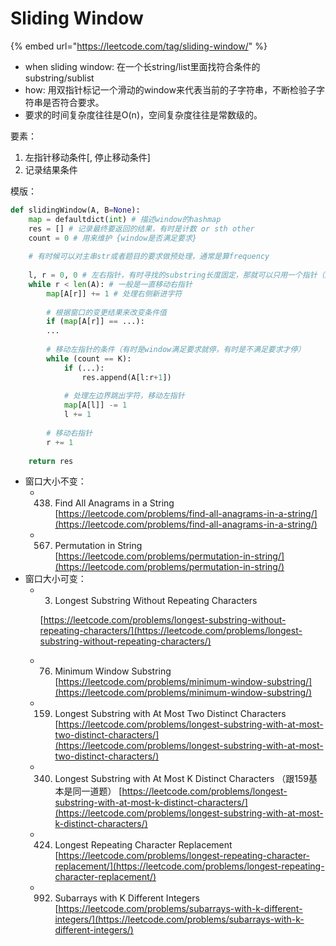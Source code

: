 # Sliding Window

{% embed url="https://leetcode.com/tag/sliding-window/" %}

* when sliding window: 在一个长string/list里面找符合条件的substring/sublist
* how: 用双指针标记一个滑动的window来代表当前的子字符串，不断检验子字符串是否符合要求。
* 要求的时间复杂度往往是O\(n\)，空间复杂度往往是常数级的。

要素：

1. 左指针移动条件\[, 停止移动条件\]
2. 记录结果条件

模版：

```python
def slidingWindow(A, B=None):
    map = defaultdict(int) # 描述window的hashmap
    res = [] # 记录最终要返回的结果，有时是计数 or sth other
    count = 0 # 用来维护 {window是否满足要求}
    
    # 有时候可以对主串str或者题目的要求做预处理，通常是算frequency
    
    l, r = 0, 0 # 左右指针，有时寻找的substring长度固定，那就可以只用一个指针（隐式双指针）
    while r < len(A): # 一般是一直移动右指针
        map[A[r]] += 1 # 处理右侧新进字符
        
        # 根据窗口的变更结果来改变条件值
        if (map[A[r]] == ...):
        ...
         
        # 移动左指针的条件（有时是window满足要求就停，有时是不满足要求才停）
        while (count == K):
            if (...):
                res.append(A[l:r+1])
            
            # 处理左边界跳出字符，移动左指针    
            map[A[l]] -= 1
            l += 1
        
        # 移动右指针
        r += 1
     
    return res
```

* 窗口大小不变：
  * 438. Find All Anagrams in a String [https://leetcode.com/problems/find-all-anagrams-in-a-string/](https://leetcode.com/problems/find-all-anagrams-in-a-string/)
  * 567. Permutation in String [https://leetcode.com/problems/permutation-in-string/](https://leetcode.com/problems/permutation-in-string/)
* 窗口大小可变：
  * 3. Longest Substring Without Repeating Characters

    [https://leetcode.com/problems/longest-substring-without-repeating-characters/](https://leetcode.com/problems/longest-substring-without-repeating-characters/)

  * 76. Minimum Window Substring [https://leetcode.com/problems/minimum-window-substring/](https://leetcode.com/problems/minimum-window-substring/)
  * 159. Longest Substring with At Most Two Distinct Characters [https://leetcode.com/problems/longest-substring-with-at-most-two-distinct-characters/](https://leetcode.com/problems/longest-substring-with-at-most-two-distinct-characters/)
  * 340. Longest Substring with At Most K Distinct Characters （跟159基本是同一道题） [https://leetcode.com/problems/longest-substring-with-at-most-k-distinct-characters/](https://leetcode.com/problems/longest-substring-with-at-most-k-distinct-characters/)
  * 424. Longest Repeating Character Replacement [https://leetcode.com/problems/longest-repeating-character-replacement/](https://leetcode.com/problems/longest-repeating-character-replacement/)
  * 992. Subarrays with K Different Integers [https://leetcode.com/problems/subarrays-with-k-different-integers/](https://leetcode.com/problems/subarrays-with-k-different-integers/)

